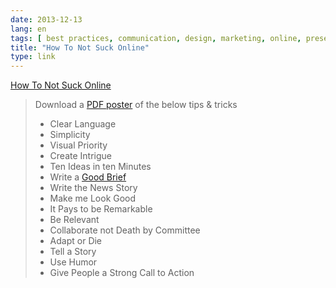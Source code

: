 ```yaml
---
date: 2013-12-13
lang: en
tags: [ best practices, communication, design, marketing, online, presence, social, support, web ]
title: "How To Not Suck Online"
type: link
---
```


[How To Not Suck Online](http://howtonotsuckonline.com/)

> Download a [PDF
> poster](http://howtonotsuckonline.com/howtonotsuckonline-poster.pdf)
> of the below tips & tricks
>
> -    Clear Language
> -    Simplicity
> -    Visual Priority
> -    Create Intrigue
> -    Ten Ideas in ten Minutes
> -    Write a [Good
>     Brief](https://docs.google.com/document/d/1W-XkFIveaurCuC6NszT7h4fy-9vkptz5MFtrWc1Sa7U/edit?usp=sharing)
> -   Write the News Story
> -   Make me Look Good
> -   It Pays to be Remarkable
> -   Be Relevant
> -   Collaborate not Death by Committee
> -   Adapt or Die
> -   Tell a Story
> -   Use Humor
> -   Give People a Strong Call to Action

